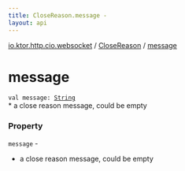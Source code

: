 ```yaml
---
title: CloseReason.message - 
layout: api
---
```


<div class='api-docs-breadcrumbs'><a href="../index.html">io.ktor.http.cio.websocket</a> / <a href="index.html">CloseReason</a> / <a href="./message.html">message</a></div>

# message

<div class="signature"><code><span class="keyword">val </span><span class="identifier">message</span><span class="symbol">: </span><a href="https://kotlinlang.org/api/latest/jvm/stdlib/kotlin/-string/index.html"><span class="identifier">String</span></a></code></div>
* a close reason message, could be empty

### Property

<code>message</code> -
* a close reason message, could be empty
